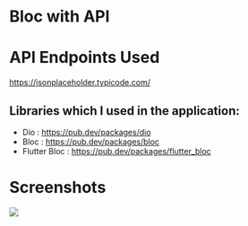 # Bloc with API

# API Endpoints Used
https://jsonplaceholder.typicode.com/

##  Libraries which I used in the application:
- Dio : https://pub.dev/packages/dio
- Bloc : https://pub.dev/packages/bloc
- Flutter Bloc : https://pub.dev/packages/flutter_bloc


#  Screenshots
![](https://user-images.githubusercontent.com/72046458/182369704-f7d7ae0f-769e-492c-8989-2c09941ef076.png)

